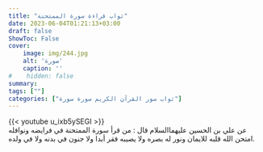```yaml
---
title: "ثواب قراءة سورة الممتحنة"
date: 2023-06-04T01:21:13+03:00
draft: false
ShowToc: False
cover:
    image: img/244.jpg
    alt: 'صورة'
    caption: ''
#    hidden: false
summary: 
tags: [""]
categories: ["ثواب سور القرآن الكريم سورة سورة"]
---
```

{{< youtube u_ixb5ySEGI >}} 
<br>
عن علي بن الحسين عليهما‌السلام قال : من قرأ سورة الممتحنة في فرايضه
ونوافله امتحن الله قلبه للايمان ونور له بصره ولا يصيبه فقر أبدا ولا
جنون في بدنه ولا في ولده.

